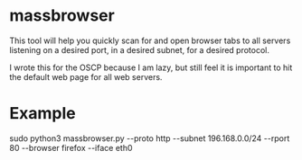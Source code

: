 # massbrowser
This tool will help you quickly scan for and open browser tabs to all servers listening on a desired port, in a desired subnet, for a desired protocol.

I wrote this for the OSCP because I am lazy, but still feel it is important to hit the default web page for all web servers.

# Example
sudo python3 massbrowser.py  --proto http --subnet 196.168.0.0/24 --rport 80 --browser firefox --iface eth0
